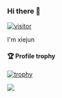 ### Hi there 👋

[![visitor](https://visitor-badge.glitch.me/badge?page_id=xiejun-net&right_color=blue)](https://github.com/xiejun-net)

I'm xiejun

#### 🏆 Profile trophy
[![trophy](https://github-profile-trophy.vercel.app?username=xiejun-net&margin-w=16&margin-h=16&rank=-C,-B)](https://github.com/xiejun-net)

<img src="https://github-readme-stats.vercel.app/api?username=xiejun-net&show_icons=true&text_color=24292e&bg_color=ffffff&hide_title=true">
